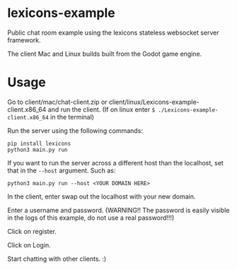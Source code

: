 # lexicons-example
Public chat room example using the lexicons stateless websocket server framework.

The client Mac and Linux builds built from the Godot game engine. 

# Usage
Go to client/mac/chat-client.zip or client/linux/Lexicons-example-client.x86_64 and run the client.
(If on linux enter `$ ./Lexicons-example-client.x86_64` in the terminal)

Run the server using the following commands:
```
pip install lexicons
python3 main.py run
```

If you want to run the server across a different host than the localhost, set that in the `--host` argument. Such as:
```
python3 main.py run --host <YOUR DOMAIN HERE>
```

In the client, enter swap out the localhost with your new domain.

Enter a username and password.
(WARNING!! The password is easily visible in the logs of this example, do not use a real password!!!)

Click on register.

Click on Login.

Start chatting with other clients. :)
